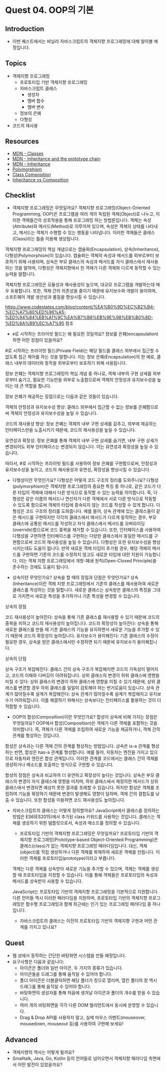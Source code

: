 # Quest 04. OOP의 기본

## Introduction
* 이번 퀘스트에서는 바닐라 자바스크립트의 객체지향 프로그래밍에 대해 알아볼 예정입니다.

## Topics
* 객체지향 프로그래밍
  * 프로토타입 기반 객체지향 프로그래밍
  * 자바스크립트 클래스
    * 생성자
    * 멤버 함수
    * 멤버 변수
  * 정보의 은폐
  * 다형성
* 코드의 재사용

## Resources
* [MDN - Classes](https://developer.mozilla.org/ko/docs/Web/JavaScript/Reference/Classes)
* [MDN - Inheritance and the prototype chain](https://developer.mozilla.org/ko/docs/Web/JavaScript/Inheritance_and_the_prototype_chain)
* [MDN - Inheritance](https://developer.mozilla.org/ko/docs/Learn/JavaScript/Objects/Inheritance)
* [Polymorphism](https://medium.com/@viktor.kukurba/object-oriented-programming-in-javascript-3-polymorphism-fb564c9f1ce8)
* [Class Composition](https://alligator.io/js/class-composition/)
* [Inheritance vs Composition](https://woowacourse.github.io/javable/post/2020-05-18-inheritance-vs-composition/)

## Checklist
* 객체지향 프로그래밍은 무엇일까요?
객체지향 프로그래밍(Object-Oriented Programming, OOP)은 프로그램을 여러 개의 독립된 객체(Object)로 나누고, 이러한 객체들간의 상호작용을 통해 프로그래밍 하는 방법론입니다. 객체는 속성(Attribute)와 메서드(Method)로 이루어져 있으며, 속성은 객체의 상태를 나타내고, 메서드는 객체가 수행할 수 있는 행동을 나타냅니다. 이러한 객체들은 클래스(Class)라는 틀을 이용해 생성됩니다.

객체지향 프로그래밍의 핵심 개념으로는 캡슐화(Encapsulation), 상속(Inheritance), 다형성(Polymorphism)이 있습니다. 캡슐화는 객체의 속성과 메서드를 외부로부터 보호하기 위해 사용되며, 상속은 부모 클래스의 속성과 메서드를 자식 클래스에서 재사용하는 것을 말하며, 다형성은 객체지향에서 한 객체가 다른 객체와 다르게 동작할 수 있는 능력을 말합니다.

객체지향 프로그래밍은 모듈성과 재사용성이 높으며, 대규모 프로그램을 개발하는데 매우 유용합니다. 또한, 객체 간의 의존성을 줄이기 때문에 유지보수와 개발이 용이하며, 소프트웨어 개발 생산성과 품질을 향상시킬 수 있습니다.

https://www.codestates.com/blog/content/%EA%B0%9D%EC%B2%B4-%EC%A7%80%ED%96%A5-%ED%94%84%EB%A1%9C%EA%B7%B8%EB%9E%98%EB%B0%8D-%ED%8A%B9%EC%A7%95 참조

  * `#`로 시작하는 프라이빗 필드는 왜 필요한 것일까요? 정보를 은폐(encapsulation)하면 어떤 장점이 있을까요?

#로 시작하는 프라이빗 필드(Private Field)는 해당 필드를 클래스 외부에서 접근할 수 없도록 접근 제어를 하는 것을 말합니다. 이는 정보 은폐(Encapsulation)의 한 예로, 클래스 내부의 데이터와 동작을 외부로부터 보호하기 위해 사용됩니다.

정보 은폐는 객체지향 프로그래밍의 핵심 개념 중 하나로, 객체 내부의 구현 상세를 외부로부터 숨기고, 필요한 기능만을 외부로 노출함으로써 객체의 안정성과 유지보수성을 높이는 데 큰 역할을 합니다.

정보 은폐가 제공하는 장점으로는 다음과 같은 것들이 있습니다.

객체의 안정성과 유지보수성 향상: 클래스 외부에서 접근할 수 없는 정보를 은폐함으로써 객체의 안정성과 유지보수성을 높일 수 있습니다.

코드의 재사용성 향상: 정보 은폐는 객체의 내부 구현 상세를 감추고, 외부에 제공하는 인터페이스만을 노출시키기 때문에, 코드의 재사용성을 높일 수 있습니다.

유연성과 확장성: 정보 은폐를 통해 객체의 내부 구현 상세를 숨기면, 내부 구현 상세가 변경되어도 외부 인터페이스는 변경되지 않습니다. 이는 유연성과 확장성을 높일 수 있습니다.

따라서, #로 시작하는 프라이빗 필드를 사용하여 정보 은폐를 구현함으로써, 안정성과 유지보수성을 높이고, 코드의 재사용성과 유연성, 확장성을 향상시킬 수 있습니다.

  * 다형성이란 무엇인가요? 다형성은 어떻게 코드 구조의 정리를 도와주나요?
  다형성(polymorphism)은 객체지향 프로그래밍의 중요한 특징 중 하나로, 같은 코드가 다른 타입의 객체에 대해서 다른 방식으로 동작할 수 있는 능력을 의미합니다. 즉, 다형성은 같은 이름의 메서드나 연산자가 다른 객체에서 서로 다른 방식으로 작동할 수 있도록 함으로써 객체의 타입에 종속되지 않는 코드를 작성할 수 있게 합니다.
  다형성은 코드 구조의 정리를 도와줍니다. 예를 들어, 상속 관계에 있는 클래스들이 같은 메서드를 구현하지만 각각의 클래스에서 메서드가 다르게 동작하는 경우, 부모 클래스에 공통된 메서드를 작성하고 자식 클래스에서 메서드를 오버라이딩(override)함으로써 코드 중복을 제거할 수 있습니다. 또한, 인터페이스를 사용하여 다형성을 구현하면 인터페이스를 구현하는 다양한 클래스에서 동일한 메서드를 구현함으로써 코드의 재사용성을 높일 수 있습니다.
  다형성은 또한 유지보수성을 향상시키는데도 도움이 됩니다. 만약 새로운 객체 타입이 추가될 경우, 해당 객체의 메서드를 구현하면 기존의 코드를 수정하지 않고도 새로운 타입에 대한 지원이 가능합니다. 이는 객체 지향 프로그래밍에서 개방-폐쇄 원칙(Open-Closed Principle)을 준수하는 것에도 도움이 됩니다.

  * 상속이란 무엇인가요? 상속을 할 때의 장점과 단점은 무엇인가요?
상속(Inheritance)이란 객체 지향 프로그래밍에서 기존의 클래스를 재사용하여 새로운 클래스를 작성하는 것을 말합니다. 새로운 클래스는 상속받은 클래스의 특징을 그대로 가지면서 새로운 특성을 추가하거나 기존 특성을 변경할 수 있습니다.

상속의 장점

코드 재사용성이 높아진다: 상속을 통해 기존 클래스를 재사용할 수 있기 때문에 코드의 중복을 피하고 코드의 재사용성이 높아집니다.
코드의 확장성이 높아진다: 상속을 통해 새로운 클래스를 만들 때 기존 클래스의 기능을 유지하면서 새로운 기능을 추가할 수 있기 때문에 코드의 확장성이 높아집니다.
유지보수가 용이해진다: 기존 클래스의 수정이 필요한 경우, 상속을 받은 클래스에서만 수정하면 되기 때문에 유지보수가 용이해집니다.

상속의 단점

상속 구조가 복잡해진다: 클래스 간의 상속 구조가 복잡해지면 코드의 가독성이 떨어지고, 코드의 이해와 디버깅이 어려워집니다.
상위 클래스의 변경이 하위 클래스에 영향을 미칠 수 있다: 상위 클래스의 변경이 하위 클래스에 영향을 미칠 수 있기 때문에, 상위 클래스를 변경할 경우 하위 클래스를 일일이 검토해야 하는 번거로움이 있습니다.
상속 관계가 많아질수록 설계가 복잡해진다: 상속 관계가 많아질수록 설계가 복잡해지고 유지보수가 어려워집니다. 이를 해결하기 위해서는 상속보다는 인터페이스를 활용하는 것이 더 적합할 수 있습니다.

  * OOP의 합성(Composition)이란 무엇인가요? 합성이 상속에 비해 가지는 장점은 무엇일까요?
  OOP에서 합성(Composition)은 객체가 다른 객체를 포함하는 것을 의미합니다. 즉, 객체가 다른 객체를 조립하여 새로운 기능을 제공하거나, 객체 간의 관계를 형성하는 것입니다.

  합성은 상속과는 다른 객체 간의 관계를 형성하는 방법입니다. 상속은 is-a 관계를 형성하는 반면, 합성은 has-a 관계를 형성합니다. 예를 들어, 자동차는 엔진을 가지고 있으므로 자동차와 엔진은 합성 관계입니다. 이러한 관계를 코드에서는 클래스 간의 객체를 생성하거나 메소드를 호출하는 방식으로 구현할 수 있습니다.
  
  합성의 장점은 상속과 비교하여 더 유연하고 확장성이 높다는 것입니다. 상속은 부모 클래스의 변경이 자식 클래스에 영향을 미치며, 하위 클래스에서 재정의한 메서드가 상위 클래스에서 변경되면 예상치 못한 결과를 초래할 수 있습니다. 하지만 합성은 객체를 조립하여 기능을 확장하기 때문에 변경이 발생해도 영향이 덜하며, 객체 간의 결합도를 낮출 수 있습니다. 또한 합성을 이용하면 코드 재사용성도 높아집니다.

* 자바스크립트의 클래스는 어떻게 정의할까요?
JavaScript에서 클래스를 정의하는 방법은 ES6(ES2015)에서 추가된 class 키워드를 사용하는 것입니다. 클래스는 객체를 생성하기 위한 템플릿으로서, 속성과 메소드를 정의할 수 있습니다.

  * 프로토타입 기반의 객체지향 프로그래밍은 무엇일까요?
  프로토타입 기반의 객체지향 프로그래밍(Prototype-based Object-Oriented Programming)은 클래스(class)가 없는 객체지향 프로그래밍 패러다임입니다. 대신, 객체(object)를 직접 생성하거나 다른 객체를 복제하여 새로운 객체를 만듭니다. 이러한 객체를 프로토타입(prototype)이라고 부릅니다.
  
  객체는 다른 객체를 상속받아 새로운 기능을 추가할 수 있으며, 객체는 객체를 생성할 때 프로토타입을 지정할 수 있습니다. 이를 통해 객체들은 프로토타입의 속성과 메서드를 상속받아 사용할 수 있습니다.
  
  JavaScript는 프로토타입 기반의 객체지향 프로그래밍을 기본적으로 지원합니다. 다른 언어들 역시 이러한 패러다임을 지원하며, 프로토타입 기반의 객체지향 프로그래밍은 함수형 프로그래밍과 함께 최근에는 인기 있는 프로그래밍 패러다임 중 하나입니다.

  * 자바스크립트의 클래스는 이전의 프로토타입 기반의 객체지향 구현과 어떤 관계를 가지고 있나요?

## Quest
* 웹 상에서 동작하는 간단한 바탕화면 시스템을 만들 예정입니다.
* 요구사항은 다음과 같습니다:
  * 아이콘은 폴더와 일반 아이콘, 두 가지의 종류가 있습니다.
  * 아이콘들을 드래그를 통해 움직일 수 있어야 합니다.
  * 폴더 아이콘은 더블클릭하면 해당 폴더가 창으로 열리며, 열린 폴더의 창 역시 드래그를 통해 움직일 수 있어야 합니다.
  * 바탕화면의 생성자를 통해 처음에 생겨날 아이콘과 폴더의 개수를 받을 수 있습니다.
  * 여러 개의 바탕화면을 각각 다른 DOM 엘리먼트에서 동시에 운영할 수 있습니다.
  * Drag & Drop API를 사용하지 말고, 실제 마우스 이벤트(mouseover, mousedown, mouseout 등)를 사용하여 구현해 보세요!

## Advanced
* 객체지향의 역사는 어떻게 될까요?
* Smalltalk, Java, Go, Kotlin 등의 언어들로 넘어오면서 객체지향 패러다임 측면에서 어떤 발전이 있었을까요?
